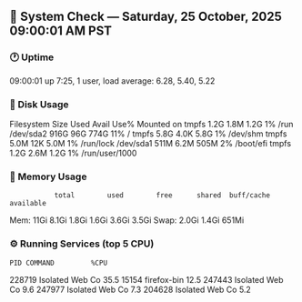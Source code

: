 ## 🧩 System Check — Saturday, 25 October, 2025 09:00:01 AM PST
### 🕐 Uptime
 09:00:01 up  7:25,  1 user,  load average: 6.28, 5.40, 5.22
### 💾 Disk Usage
Filesystem      Size  Used Avail Use% Mounted on
tmpfs           1.2G  1.8M  1.2G   1% /run
/dev/sda2       916G   96G  774G  11% /
tmpfs           5.8G  4.0K  5.8G   1% /dev/shm
tmpfs           5.0M   12K  5.0M   1% /run/lock
/dev/sda1       511M  6.2M  505M   2% /boot/efi
tmpfs           1.2G  2.6M  1.2G   1% /run/user/1000
### 🧠 Memory Usage
               total        used        free      shared  buff/cache   available
Mem:            11Gi       8.1Gi       1.8Gi       1.6Gi       3.6Gi       3.5Gi
Swap:          2.0Gi       1.4Gi       651Mi
### ⚙️ Running Services (top 5 CPU)
    PID COMMAND         %CPU
 228719 Isolated Web Co 35.5
  15154 firefox-bin     12.5
 247443 Isolated Web Co  9.6
 247977 Isolated Web Co  7.3
 204628 Isolated Web Co  5.2
